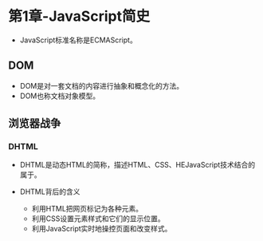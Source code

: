 # 第1章-JavaScript简史

- JavaScript标准名称是ECMAScript。

## DOM

- DOM是对一套文档的内容进行抽象和概念化的方法。
- DOM也称文档对象模型。

## 浏览器战争

### DHTML

- DHTML是动态HTML的简称，描述HTML、CSS、HEJavaScript技术结合的属于。

- DHTML背后的含义

  - 利用HTML把网页标记为各种元素。
  - 利用CSS设置元素样式和它们的显示位置。
  - 利用JavaScript实时地操控页面和改变样式。

  